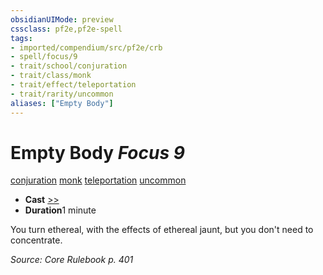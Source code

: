 ```yaml
---
obsidianUIMode: preview
cssclass: pf2e,pf2e-spell
tags:
- imported/compendium/src/pf2e/crb
- spell/focus/9
- trait/school/conjuration
- trait/class/monk
- trait/effect/teleportation
- trait/rarity/uncommon
aliases: ["Empty Body"]
---
```

# Empty Body *Focus 9*   
[conjuration](conjuration.md)  [monk](rules/traits/monk.md)  [teleportation](teleportation.md)  [uncommon](uncommon.md)  

- **Cast** [>>](chapter-9-playing-the-game.md#Actions "Two-Action") 
- **Duration**1 minute

You turn ethereal, with the effects of ethereal jaunt, but you don't need to concentrate.

*Source: Core Rulebook p. 401*